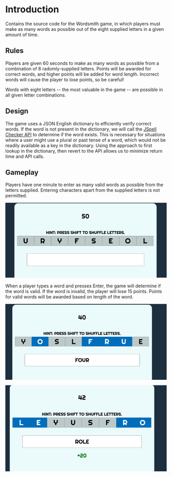 # Introduction
Contains the source code for the Wordsmith game, in which players must make as many words as possible out of the eight supplied letters in a given amount of time. 

## Rules
Players are given 60 seconds to make as many words as possible from a combination of 8 radomly-supplied letters. Points will be awarded for correct words, and higher points will be added for word length. Incorrect words will cause the player to lose points, so be careful!

Words with eight letters -- the most valuable in the game -- are possible in all given letter combinations. 

## Design
The game uses a JSON English dictionary to efficiently verify correct words. If the word is not present in the dictionary, we will call the [JSpell Checker API](https://rapidapi.com/jspell/api/jspell-checker/endpoints) to determine if the word exists. This is necessary for situations where a user might use a plural or past tense of a word, which would not be readily available as a key in the dictionary. Using the approach to first lookup in the dictionary, then revert to the API allows us to minimize return time and API calls. 

## Gameplay
Players have one minute to enter as many valid words as possible from the letters supplied. Entering characters apart from the supplied letters is not permitted. 

![Screenshot 1](https://github.com/dthores1/wordsmith/blob/master/img/screenshots/wordsmith-1.png "Screenshot 1")

When a player types a word and presses Enter, the game will determine if the word is valid. If the word is invalid, the player will lose 15 points. Points for valid words will be awarded based on length of the word. 

![Screenshot 2](https://github.com/dthores1/wordsmith/blob/master/img/screenshots/wordsmith-2.png "Screenshot 2")

![Screenshot 3](https://github.com/dthores1/wordsmith/blob/master/img/screenshots/wordsmith-3.png "Screenshot 3")

